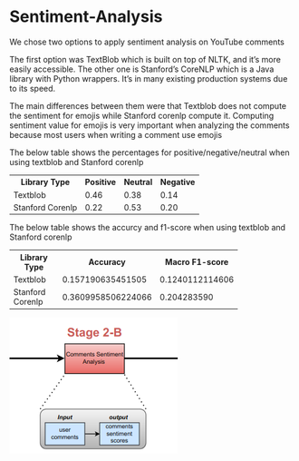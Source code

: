 # Sentiment-Analysis

We chose two options to apply sentiment analysis on YouTube comments

The first option was TextBlob which is built on top of NLTK, and it’s more easily accessible. The other one is Stanford’s CoreNLP which is a Java library with Python wrappers. It’s in many existing production systems due to its speed.

The main differences between them were that Textblob does not compute the sentiment for emojis while Stanford corenlp compute it. Computing sentiment value for emojis is very important when analyzing the comments because most users when writing a comment use emojis 

The below table shows the percentages for positive/negative/neutral when using textblob and Stanford corenlp
<table>
  <tr>
    <th>Library Type</th>
    <th>Positive</th>
    <th>Neutral</th>
    <th>Negative</th>
  </tr>
  <tr>
    <td>Textblob</td>
    <td>0.46</td>
    <td>0.38</td>
    <td>0.14</td>
  </tr>
  <tr>
    <td>Stanford Corenlp</td>
    <td>0.22</td>
    <td>0.53</td>
    <td>0.20</td>
  </tr>
</table>


The below table shows the accurcy and f1-score when using textblob and Stanford corenlp
<table style="width:80%">
  <tr>
    <th>Library Type</th>
    <th>Accuracy</th>
    <th>Macro F1-score</th>
  </tr>
  <tr>
    <td>Textblob</td>
    <td>0.157190635451505</td>
    <td> 0.1240112114606</td>
  </tr>
  <tr>
    <td>Stanford Corenlp</td>
    <td>0.3609958506224066</td>
    <td>0.204283590</td>
  </tr>
</table>





![](stage2b.png)
